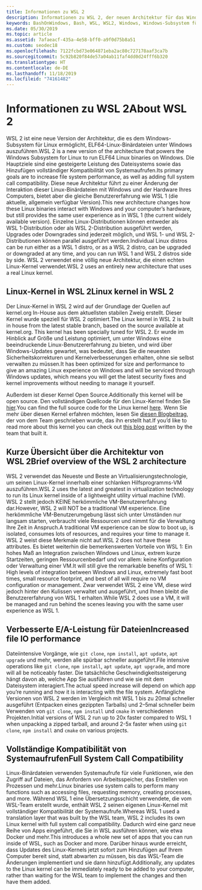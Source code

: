```yaml
---
title: Informationen zu WSL 2
description: Informationen zu WSL 2, der neuen Architektur für das Windows-Subsystem für Linux
keywords: BashOnWindows, Bash, WSL, WSL2, Windows, Windows-Subsystem für Linux, Windows-Subsystem, Ubuntu, Debian, Suse, Windows 10, Installation, installieren
ms.date: 05/30/2019
ms.topic: article
ms.assetid: 7afaeacf-435a-4e58-bff0-a9f0d75b8a51
ms.custom: seodec18
ms.openlocfilehash: 7122fcbd73e064871eba2ac80c727178aaf3ca7b
ms.sourcegitcommit: 5c92b820f84de57a04ab11faf4dd0d24fff6b320
ms.translationtype: HT
ms.contentlocale: de-DE
ms.lasthandoff: 11/18/2019
ms.locfileid: "74161482"
---
```

# <a name="about-wsl-2"></a><span data-ttu-id="4f605-104">Informationen zu WSL 2</span><span class="sxs-lookup"><span data-stu-id="4f605-104">About WSL 2</span></span>

<span data-ttu-id="4f605-105">WSL 2 ist eine neue Version der Architektur, die es dem Windows-Subsystem für Linux ermöglicht, ELF64-Linux-Binärdateien unter Windows auszuführen.</span><span class="sxs-lookup"><span data-stu-id="4f605-105">WSL 2 is a new version of the architecture that powers the Windows Subsystem for Linux to run ELF64 Linux binaries on Windows.</span></span> <span data-ttu-id="4f605-106">Die Hauptziele sind eine gesteigerte Leistung des Dateisystems sowie das Hinzufügen vollständiger Kompatibilität von Systemaufrufen.</span><span class="sxs-lookup"><span data-stu-id="4f605-106">Its primary goals are to increase file system performance, as well as adding full system call compatibility.</span></span> <span data-ttu-id="4f605-107">Diese neue Architektur führt zu einer Änderung der Interaktion dieser Linux-Binärdateien mit Windows und der Hardware Ihres Computers, bietet aber die gleiche Benutzererfahrung wie WSL 1 (die aktuelle, allgemein verfügbar Version).</span><span class="sxs-lookup"><span data-stu-id="4f605-107">This new architecture changes how these Linux binaries interact with Windows and your computer’s hardware, but still provides the same user experience as in WSL 1 (the current widely available version).</span></span> <span data-ttu-id="4f605-108">Einzelne Linux-Distributionen können entweder als WSL 1-Distribution oder als WSL 2-Distribution ausgeführt werden, Upgrades oder Downgrades sind jederzeit möglich, und WSL 1- und WSL 2-Distributionen können parallel ausgeführt werden.</span><span class="sxs-lookup"><span data-stu-id="4f605-108">Individual Linux distros can be run either as a WSL 1 distro, or as a WSL 2 distro, can be upgraded or downgraded at any time, and you can run WSL 1 and WSL 2 distros side by side.</span></span> <span data-ttu-id="4f605-109">WSL 2 verwendet eine völlig neue Architektur, die einen echten Linux-Kernel verwendet.</span><span class="sxs-lookup"><span data-stu-id="4f605-109">WSL 2 uses an entirely new architecture that uses a real Linux kernel.</span></span>

## <a name="linux-kernel-in-wsl-2"></a><span data-ttu-id="4f605-110">Linux-Kernel in WSL 2</span><span class="sxs-lookup"><span data-stu-id="4f605-110">Linux kernel in WSL 2</span></span>

<span data-ttu-id="4f605-111">Der Linux-Kernel in WSL 2 wird auf der Grundlage der Quellen auf kernel.org In-House aus dem aktuellsten stabilen Zweig erstellt. Dieser Kernel wurde speziell für WSL 2 optimiert.</span><span class="sxs-lookup"><span data-stu-id="4f605-111">The Linux kernel in WSL 2 is built in house from the latest stable branch, based on the source available at kernel.org. This kernel has been specially tuned for WSL 2.</span></span> <span data-ttu-id="4f605-112">Er wurde im Hinblick auf Größe und Leistung optimiert, um unter Windows eine beeindruckende Linux-Benutzererfahrung zu bieten, und wird über Windows-Updates gewartet, was bedeutet, dass Sie die neuesten Sicherheitskorrekturen und Kernelverbesserungen erhalten, ohne sie selbst verwalten zu müssen.</span><span class="sxs-lookup"><span data-stu-id="4f605-112">It has been optimized for size and performance to give an amazing Linux experience on Windows and will be serviced through Windows updates, which means you will get the latest security fixes and kernel improvements without needing to manage it yourself.</span></span>

<span data-ttu-id="4f605-113">Außerdem ist dieser Kernel Open Source.</span><span class="sxs-lookup"><span data-stu-id="4f605-113">Additionally this kernel will be open source.</span></span> <span data-ttu-id="4f605-114">Den vollständigen Quellcode für den Linux-Kernel finden Sie [hier](https://github.com/microsoft/WSL2-Linux-Kernel).</span><span class="sxs-lookup"><span data-stu-id="4f605-114">You can find the full source code for the Linux kernel [here](https://github.com/microsoft/WSL2-Linux-Kernel).</span></span> <span data-ttu-id="4f605-115">Wenn Sie mehr über diesen Kernel erfahren möchten, lesen Sie [diesen Blogbeitrag](https://devblogs.microsoft.com/commandline/shipping-a-linux-kernel-with-windows/), der von dem Team geschrieben wurde, das ihn erstellt hat.</span><span class="sxs-lookup"><span data-stu-id="4f605-115">If you’d like to read more about this kernel you can check out [this blog post](https://devblogs.microsoft.com/commandline/shipping-a-linux-kernel-with-windows/) written by the team that built it.</span></span>

## <a name="brief-overview-of-the-wsl-2-architecture"></a><span data-ttu-id="4f605-116">Kurze Übersicht über die Architektur von WSL 2</span><span class="sxs-lookup"><span data-stu-id="4f605-116">Brief overview of the WSL 2 architecture</span></span>

<span data-ttu-id="4f605-117">WSL 2 verwendet das Neueste und Beste an Virtualisierungstechnologie, um seinen Linux-Kernel innerhalb einer schlanken Hilfsprogramms-VM auszuführen.</span><span class="sxs-lookup"><span data-stu-id="4f605-117">WSL 2 uses the latest and greatest in virtualization technology to run its Linux kernel inside of a lightweight utility virtual machine (VM).</span></span> <span data-ttu-id="4f605-118">WSL 2 stellt jedoch KEINE herkömmliche VM-Benutzererfahrung dar.</span><span class="sxs-lookup"><span data-stu-id="4f605-118">However, WSL 2 will NOT be a traditional VM experience.</span></span> <span data-ttu-id="4f605-119">Eine herkömmliche VM-Benutzerumgebung lässt sich unter Umständen nur langsam starten, verbraucht viele Ressourcen und nimmt für die Verwaltung Ihre Zeit in Anspruch.</span><span class="sxs-lookup"><span data-stu-id="4f605-119">A traditional VM experience can be slow to boot up, is isolated, consumes lots of resources, and requires your time to manage it.</span></span> <span data-ttu-id="4f605-120">WSL 2 weist diese Merkmale nicht auf.</span><span class="sxs-lookup"><span data-stu-id="4f605-120">WSL 2 does not have these attributes.</span></span> <span data-ttu-id="4f605-121">Es bietet weiterhin die bemerkenswerten Vorteile von WSL 1: Ein hohes Maß an Integration zwischen Windows und Linux, extrem kurze Startzeiten, geringen Ressourcenbedarf und vor allem: keine Konfiguration oder Verwaltung einer VM.</span><span class="sxs-lookup"><span data-stu-id="4f605-121">It will still give the remarkable benefits of WSL 1: High levels of integration between Windows and Linux, extremely fast boot times, small resource footprint, and best of all will require no VM configuration or management.</span></span> <span data-ttu-id="4f605-122">Zwar verwendet WSL 2 eine VM, diese wird jedoch hinter den Kulissen verwaltet und ausgeführt, und Ihnen bleibt die Benutzererfahrung von WSL 1 erhalten.</span><span class="sxs-lookup"><span data-stu-id="4f605-122">While WSL 2 does use a VM, it will be managed and run behind the scenes leaving you with the same user experience as WSL 1.</span></span>

## <a name="increased-file-io-performance"></a><span data-ttu-id="4f605-123">Verbesserte E/A-Leistung für Dateien</span><span class="sxs-lookup"><span data-stu-id="4f605-123">Increased file IO performance</span></span>

<span data-ttu-id="4f605-124">Dateiintensive Vorgänge, wie `git clone`, `npm install`, `apt update`, `apt upgrade` und mehr, werden alle spürbar schneller ausgeführt.</span><span class="sxs-lookup"><span data-stu-id="4f605-124">File intensive operations like `git clone`, `npm install`, `apt update`, `apt upgrade`, and more will all be noticeably faster.</span></span> <span data-ttu-id="4f605-125">Die tatsächliche Geschwindigkeitssteigerung hängt davon ab, welche App Sie ausführen und wie sie mit dem Dateisystem interagiert.</span><span class="sxs-lookup"><span data-stu-id="4f605-125">The actual speed increase will depend on which app you’re running and how it is interacting with the file system.</span></span> <span data-ttu-id="4f605-126">Anfängliche Versionen von WSL 2 werden im Vergleich mit WSL 1 bis zu 20mal schneller ausgeführt (Entpacken eines gezippten Tarballs) und 2–5mal schneller beim Verwenden von `git clone`, `npm install` und `cmake` in verschiedenen Projekten.</span><span class="sxs-lookup"><span data-stu-id="4f605-126">Initial versions of WSL 2 run up to 20x faster compared to WSL 1 when unpacking a zipped tarball, and around 2-5x faster when using `git clone`, `npm install` and `cmake` on various projects.</span></span>

## <a name="full-system-call-compatibility"></a><span data-ttu-id="4f605-127">Vollständige Kompatibilität von Systemaufrufen</span><span class="sxs-lookup"><span data-stu-id="4f605-127">Full System Call Compatibility</span></span>

<span data-ttu-id="4f605-128">Linux-Binärdateien verwenden Systemaufrufe für viele Funktionen, wie den Zugriff auf Dateien, das Anfordern von Arbeitsspeicher, das Erstellen von Prozessen und mehr.</span><span class="sxs-lookup"><span data-stu-id="4f605-128">Linux binaries use system calls to perform many functions such as accessing files, requesting memory, creating processes, and more.</span></span> <span data-ttu-id="4f605-129">Während WSL 1 eine Übersetzungsschicht verwendete, die vom WSL-Team erstellt wurde, enthält WSL 2 seinen eigenen Linux-Kernel mit vollständiger Kompatibilität der Systemaufrufe.</span><span class="sxs-lookup"><span data-stu-id="4f605-129">Whereas WSL 1 used a translation layer that was built by the WSL team, WSL 2 includes its own Linux kernel with full system call compatibility.</span></span> <span data-ttu-id="4f605-130">Dadurch wird eine ganz neue Reihe von Apps eingeführt, die Sie in WSL ausführen können, wie etwa Docker und mehr.</span><span class="sxs-lookup"><span data-stu-id="4f605-130">This introduces a whole new set of apps that you can run inside of WSL, such as Docker and more.</span></span> <span data-ttu-id="4f605-131">Darüber hinaus wurde erreicht, dass Updates des Linux-Kernels jetzt sofort zum Hinzufügen auf Ihrem Computer bereit sind, statt abwarten zu müssen, bis das WSL-Team die Änderungen implementiert und sie dann hinzufügt.</span><span class="sxs-lookup"><span data-stu-id="4f605-131">Additionally, any updates to the Linux kernel can be immediately ready to be added to your computer, rather than waiting for the WSL team to implement the changes and then have them added.</span></span>